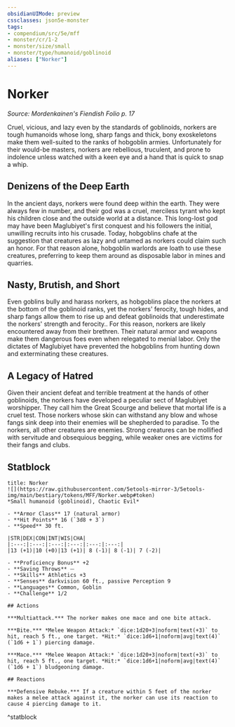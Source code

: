 ```yaml
---
obsidianUIMode: preview
cssclasses: json5e-monster
tags:
- compendium/src/5e/mff
- monster/cr/1-2
- monster/size/small
- monster/type/humanoid/goblinoid
aliases: ["Norker"]
---
```

# Norker
*Source: Mordenkainen's Fiendish Folio p. 17*  

Cruel, vicious, and lazy even by the standards of goblinoids, norkers are tough humanoids whose long, sharp fangs and thick, bony exoskeletons make them well-suited to the ranks of hobgoblin armies. Unfortunately for their would-be masters, norkers are rebellious, truculent, and prone to indolence unless watched with a keen eye and a hand that is quick to snap a whip.

## Denizens of the Deep Earth

In the ancient days, norkers were found deep within the earth. They were always few in number, and their god was a cruel, merciless tyrant who kept his children close and the outside world at a distance. This long-lost god may have been Maglubiyet's first conquest and his followers the initial, unwilling recruits into his crusade. Today, hobgoblins chafe at the suggestion that creatures as lazy and untamed as norkers could claim such an honor. For that reason alone, hobgoblin warlords are loath to use these creatures, preferring to keep them around as disposable labor in mines and quarries.

## Nasty, Brutish, and Short

Even goblins bully and harass norkers, as hobgoblins place the norkers at the bottom of the goblinoid ranks, yet the norkers' ferocity, tough hides, and sharp fangs allow them to rise up and defeat goblinoids that underestimate the norkers' strength and ferocity.. For this reason, norkers are likely encountered away from their brethren. Their natural armor and weapons make them dangerous foes even when relegated to menial labor. Only the dictates of Maglubiyet have prevented the hobgoblins from hunting down and exterminating these creatures.

## A Legacy of Hatred

Given their ancient defeat and terrible treatment at the hands of other goblinoids, the norkers have developed a peculiar sect of Maglubiyet worshipper. They call him the Great Scourge and believe that mortal life is a cruel test. Those norkers whose skin can withstand any blow and whose fangs sink deep into their enemies will be shepherded to paradise. To the norkers, all other creatures are enemies. Strong creatures can be mollified with servitude and obsequious begging, while weaker ones are victims for their fangs and clubs.

## Statblock

```ad-statblock
title: Norker
![](https://raw.githubusercontent.com/5etools-mirror-3/5etools-img/main/bestiary/tokens/MFF/Norker.webp#token)
*Small humanoid (goblinoid), Chaotic Evil*

- **Armor Class** 17 (natural armor)
- **Hit Points** 16 (`3d8 + 3`)
- **Speed** 30 ft.

|STR|DEX|CON|INT|WIS|CHA|
|:---:|:---:|:---:|:---:|:---:|:---:|
|13 (+1)|10 (+0)|13 (+1)| 8 (-1)| 8 (-1)| 7 (-2)|

- **Proficiency Bonus** +2
- **Saving Throws** ⏤
- **Skills** Athletics +3
- **Senses** darkvision 60 ft., passive Perception 9
- **Languages** Common, Goblin
- **Challenge** 1/2

## Actions

***Multiattack.*** The norker makes one mace and one bite attack.

***Bite.*** *Melee Weapon Attack:* `dice:1d20+3|noform|text(+3)` to hit, reach 5 ft., one target. *Hit:* `dice:1d6+1|noform|avg|text(4)` (`1d6 + 1`) piercing damage.

***Mace.*** *Melee Weapon Attack:* `dice:1d20+3|noform|text(+3)` to hit, reach 5 ft., one target. *Hit:* `dice:1d6+1|noform|avg|text(4)` (`1d6 + 1`) bludgeoning damage.

## Reactions

***Defensive Rebuke.*** If a creature within 5 feet of the norker makes a melee attack against it, the norker can use its reaction to cause 4 piercing damage to it.
```
^statblock